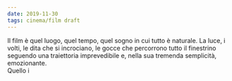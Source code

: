 ```yaml
---
date: 2019-11-30
tags: cinema/film draft
---
```

Il film è quel luogo, quel tempo, quel sogno in cui tutto è naturale. La luce, i volti, le dita che si incrociano, le gocce che percorrono tutto il finestrino seguendo una traiettoria imprevedibile e, nella sua tremenda semplicità, emozionante.  
Quello i